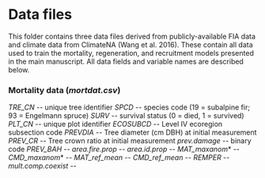 # Data files

This folder contains three data files derived from publicly-available FIA data and climate data from ClimateNA (Wang et al. 2016). These contain all data used to train the mortality, regeneration, and recruitment models presented in the main manuscript. All data fields and variable names are described below.

### Mortality data (*mortdat.csv*)

*TRE_CN* -- unique tree identifier
*SPCD* -- species code (19 = subalpine fir; 93 = Engelmann spruce)
*SURV* -- survival status (0 = died, 1 = survived)
*PLT_CN* -- unique plot identifier
*ECOSUBCD* -- Level IV ecoregion subsection code
*PREVDIA* -- Tree diameter (cm DBH) at initial measurement
*PREV_CR* -- Tree crown ratio at initial measurement
*prev.damage* -- binary code 
*PREV_BAH* -- 
*area.fire.prop* -- 
*area.id.prop* -- 
*MAT_maxanom** -- 
*CMD_maxanom** -- 
*MAT_ref_mean* -- 
*CMD_ref_mean* -- 
*REMPER* -- 
*mult.comp.coexist* -- 